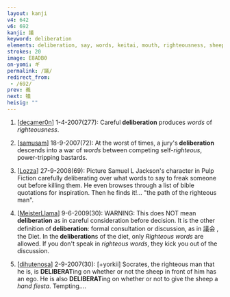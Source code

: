 ```yaml
---
layout: kanji
v4: 642
v6: 692
kanji: 議
keyword: deliberation
elements: deliberation, say, words, keitai, mouth, righteousness, sheep, horns, king, ego, hand, fingers, fiesta
strokes: 20
image: E8ADB0
on-yomi: ギ
permalink: /議/
redirect_from:
 - /692/
prev: 義
next: 犠
heisig: ""
---
```


1) [<a href="http://kanji.koohii.com/profile/decamer0n">decamer0n</a>] 1-4-2007(277): Careful<strong> deliberation</strong> produces <em>words</em> of <em>righteousness</em>.

2) [<a href="http://kanji.koohii.com/profile/samusam">samusam</a>] 18-9-2007(72): At the worst of times, a jury&#039;s<strong> deliberation</strong> descends into a war of <em>words</em> between competing self-<em>righteous</em>, power-tripping bastards.

3) [<a href="http://kanji.koohii.com/profile/Lozza">Lozza</a>] 27-9-2008(69): Picture Samuel L Jackson&#039;s character in Pulp Fiction carefully deliberating over what words to say to freak someone out before killing them. He even browses through a list of bible quotations for inspiration. Then he finds it!... &quot;the path of the righteous man&quot;.

4) [<a href="http://kanji.koohii.com/profile/MeisterLlama">MeisterLlama</a>] 9-6-2009(30): WARNING: This does NOT mean<strong> deliberation</strong> as in careful consideration before decision. It is the other definition of<strong> deliberation</strong>: formal consultation or discussion, as in 議会 , the Diet. In the<strong> deliberation</strong>s of the diet, only <em>Righteous words</em> are allowed. If you don&#039;t speak in <em>righteous words</em>, they kick you out of the discussion.

5) [<a href="http://kanji.koohii.com/profile/dihutenosa">dihutenosa</a>] 2-9-2007(30): [+yorkii] Socrates, the righteous man that he is, is <strong>DELIBERAT</strong>ing on whether or not the sheep in front of him has an ego. He is also <strong>DELIBERAT</strong>ing on whether or not to give the sheep a <em>hand fiesta</em>. Tempting....

